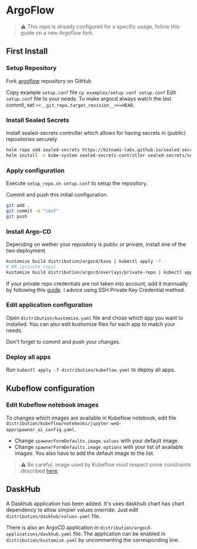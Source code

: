 # ArgoFlow

> :warning: This repo is already configured for a specific usage, follow this guide on a new Argoflow fork.

## First Install

### Setup Repository

Fork [argoflow](https://github.com/argoflow/argoflow) repository on GitHub

Copy example `setup.conf` file `cp examples/setup.conf setup.conf`
Edit `setup.conf` file to your needs. To make argocd always watch the last commit, set `<<__git_repo.target_revision__>>=HEAD`.

### Install Sealed Secrets

Install sealed-secrets controller which allows for having secrets in (public) repositories securely.

```bash
helm repo add sealed-secrets https://bitnami-labs.github.io/sealed-secrets
helm install -n kube-system sealed-secrets-controller sealed-secrets/sealed-secrets
```

### Apply configuration

Execute `setup_repo.sh setup.conf` to setup the repository.

Commit and push this initial configuration.

```bash
git add .
git commit -m "conf"
git push
```

### Install Argo-CD

Depending on wether your repository is public or private, install one of the two deployment.

```bash
kustomize build distribution/argocd/base | kubectl apply -f -
# OR (private repo)
kustomize build distribution/argocd/overlays/private-repo | kubectl apply -f -
```

If your private repo credentials are not taken into account, add it mannually by following this [guide](https://argo-cd.readthedocs.io/en/release-1.8/user-guide/private-repositories/). I advice using SSH Private Key Credential method.

### Edit application configuration

Open `distribution/kustomize.yaml` file and chose which app you want to installed.
You can also edit kustomize files for each app to match your needs.

Don't forget to commit and push your changes.

### Deploy all apps

Run `kubectl apply -f distribution/kubeflow.yaml` to deploy all apps.

## Kubeflow configuration

### Edit Kubeflow notebook images

To changes which images are available in Kubeflow notebook, edit file `distribution/kubeflow/notebooks/jupyter-web-app/spawner_ui_config.yaml`.

- Change `spawnerFormDefaults.image.values` with your default image.
- Change `spawnerFormDefaults.image.options` with your list of available images. You also have to add the default image to the list.

> :warning: Be careful, image used by Kubeflow must respect some constraints described [here](https://www.kubeflow.org/docs/components/notebooks/custom-notebook/).

## DaskHub

A Daskhub application has been added. It's uses daskhub chart has chart dependency to allow simpler values override. Just edit `distribution/daskhub/values.yaml` file.

There is also an ArgoCD application in `distribution/argocd-applications/daskhub.yaml` file. The application can be enabled in `distribution/kustomize.yaml` by uncommenting the corresponding line.
